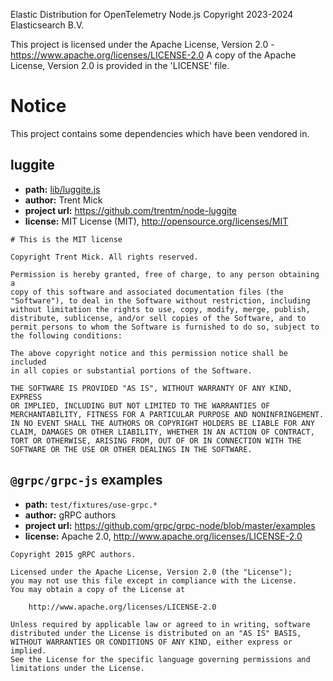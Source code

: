 Elastic Distribution for OpenTelemetry Node.js
Copyright 2023-2024 Elasticsearch B.V.

This project is licensed under the Apache License, Version 2.0 - https://www.apache.org/licenses/LICENSE-2.0
A copy of the Apache License, Version 2.0 is provided in the 'LICENSE' file.

# Notice

This project contains some dependencies which have been vendored in.

## luggite

- **path:** [lib/luggite.js](lib/luggite.js)
- **author:** Trent Mick
- **project url:** https://github.com/trentm/node-luggite
- **license:** MIT License (MIT), http://opensource.org/licenses/MIT

```
# This is the MIT license

Copyright Trent Mick. All rights reserved.

Permission is hereby granted, free of charge, to any person obtaining a
copy of this software and associated documentation files (the
"Software"), to deal in the Software without restriction, including
without limitation the rights to use, copy, modify, merge, publish,
distribute, sublicense, and/or sell copies of the Software, and to
permit persons to whom the Software is furnished to do so, subject to
the following conditions:

The above copyright notice and this permission notice shall be included
in all copies or substantial portions of the Software.

THE SOFTWARE IS PROVIDED "AS IS", WITHOUT WARRANTY OF ANY KIND, EXPRESS
OR IMPLIED, INCLUDING BUT NOT LIMITED TO THE WARRANTIES OF
MERCHANTABILITY, FITNESS FOR A PARTICULAR PURPOSE AND NONINFRINGEMENT.
IN NO EVENT SHALL THE AUTHORS OR COPYRIGHT HOLDERS BE LIABLE FOR ANY
CLAIM, DAMAGES OR OTHER LIABILITY, WHETHER IN AN ACTION OF CONTRACT,
TORT OR OTHERWISE, ARISING FROM, OUT OF OR IN CONNECTION WITH THE
SOFTWARE OR THE USE OR OTHER DEALINGS IN THE SOFTWARE.
```

## `@grpc/grpc-js` examples

- **path:** `test/fixtures/use-grpc.*`
- **author:** gRPC authors
- **project url:** https://github.com/grpc/grpc-node/blob/master/examples
- **license:** Apache 2.0, http://www.apache.org/licenses/LICENSE-2.0

```
Copyright 2015 gRPC authors.

Licensed under the Apache License, Version 2.0 (the "License");
you may not use this file except in compliance with the License.
You may obtain a copy of the License at

    http://www.apache.org/licenses/LICENSE-2.0

Unless required by applicable law or agreed to in writing, software
distributed under the License is distributed on an "AS IS" BASIS,
WITHOUT WARRANTIES OR CONDITIONS OF ANY KIND, either express or implied.
See the License for the specific language governing permissions and
limitations under the License.
```
